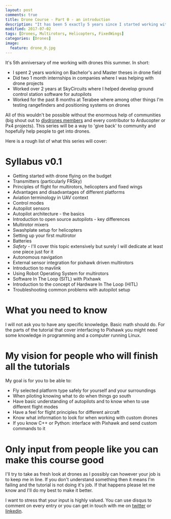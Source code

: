 ```yaml
---
layout: post
comments: true
title: Drone Course - Part 0 - an introduction 
description: "It has been 5 exactly 5 years since I started working with drones. Most of this time I used enourmous help of various blogs, and communities. It's high time to give back, hence this series of blog posts on drones."
modified: 2017-07-02
tags: [Drones, Multirotors, Helicopters, FixedWings]
categories: [Drones]
image:
  feature: drone_0.jpg
---
```


It's 5th anniversary of me working with drones this summer. In short: 

* I spent 2 years working on Bachelor's and Master theses in drone field
* Did two 1 month internships in companies where I was helping with drone projects
* Worked over 2 years at SkyCircuits where I helped develop ground control station software for autopilots
* Worked for the past 8 months at Terabee where among other things I'm testing rangefinders and positioning systems on drones

All of this wouldn't be possible without the enormous help of communities (big shout out to [diydrones members](http://diydrones.com/) and every contributor to Arducopter or Px4 projects). This series will be a way to 'give back' to community and hopefully help people to get into drones.

Here is a rough list of what this series will cover:

<!-- more -->

# Syllabus v0.1

* Getting started with drone flying on the budget
* Transmitters (particularly FRSky)
* Principles of flight for multirotors, helicopters and fixed wings
* Advantages and disadvantages of different platforms
* Aviation terminology in UAV context
* Control modes
* Autopilot sensors
* Autopilot architecture - the basics
* Introduction to open source autopilots - key differences
* Multirotor mixers
* Swashplate setup for helicopters
* Setting up your first multirotor
* Batteries
* _Safety_ - I'll cover this topic extensively but surely I will dedicate at least one piece just for it
* Autonomous navigation
* External sensor integration for pixhawk driven multirotors
* Introduction to mavlink
* Using Robot Operating System for multirotors
* Software In The Loop (SITL) with Pixhawk
* Introduction to the concept of Hardware In The Loop (HITL)
* Troubleshooting common problems with autopilot setup

# What you need to know

I will not ask you to have any specific knowledge. Basic math should do. For the parts of the tutorial that cover interfacing to Pixhawk you might need some knowledge in programming and a computer running Linux.

# My vision for people who will finish all the tutorials

My goal is for you to be able to:

* Fly selected platform type safely for yourself and your surroundings
* When piloting knowing what to do when things go south
* Have basic understanding of autopilots and to know when to use different flight modes
* Have a feel for flight principles for different aircraft
* Know what information to look for when working with custom drones
* If you know C++ or Python: interface with Pixhawk and send custom commands to it

# Only input from people like you can make this course good

I'll try to take as fresh look at drones as I possibly can however your job is to keep me in line. If you don't understand something then it means I'm failing and the tutorial is not doing it's job. If that happens please let me know and I'll do my best to make it better.

I want to stress that your input is highly valued. You can use disqus to comment on every entry or you can get in touch with me on [twitter](https://twitter.com/msadowski90) or [linkedin](https://www.linkedin.com/in/mateuszsadowski/).
